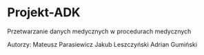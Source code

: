 # Projekt-ADK

Przetwarzanie danych medycznych w procedurach medycznych

Autorzy:
Mateusz Parasiewicz
Jakub Leszczyński
Adrian Gumiński
